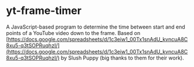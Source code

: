 # yt-frame-timer
A JavaScript-based program to determine the time between start and end points of a YouTube video down to the frame. Based on [https://docs.google.com/spreadsheets/d/1c3eiw1_00Tx1snAdU_kvncuA8C8xu5-q3tSOPRuqhzI/](https://docs.google.com/spreadsheets/d/1c3eiw1_00Tx1snAdU_kvncuA8C8xu5-q3tSOPRuqhzI/) by Slush Puppy (big thanks to them for their work).